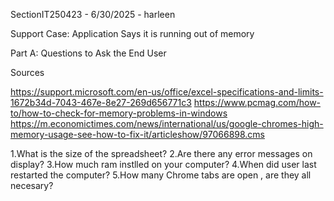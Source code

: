 SectionIT250423 - 6/30/2025 -  harleen

Support Case: Application Says it is running out of memory

Part A: Questions to Ask the End User

Sources 

https://support.microsoft.com/en-us/office/excel-specifications-and-limits-1672b34d-7043-467e-8e27-269d656771c3
https://www.pcmag.com/how-to/how-to-check-for-memory-problems-in-windows
https://m.economictimes.com/news/international/us/google-chromes-high-memory-usage-see-how-to-fix-it/articleshow/97066898.cms

1.What is the size of the spreadsheet?
2.Are there any error messages on display?
3.How much ram instlled on your computer?
4.When did user last restarted the computer?
5.How many Chrome tabs are open , are they all necesary?


